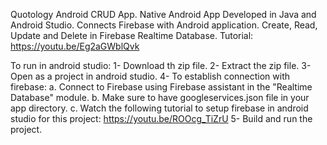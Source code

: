 Quotology Android CRUD App. Native Android App Developed in Java and Android Studio. Connects Firebase with Android application. Create, Read, Update and Delete in Firebase Realtime Database. Tutorial: https://youtu.be/Eg2aGWblQvk

To run in android studio: 1- Download th zip file. 2- Extract the zip file. 3- Open as a project in android studio. 4- To establish connection with firebase: a. Connect to Firebase using Firebase assistant in the "Realtime Database" module. b. Make sure to have googleservices.json file in your app directory. c. Watch the following tutorial to setup firebase in android studio for this project: https://youtu.be/ROOcg_TiZrU 5- Build and run the project.
